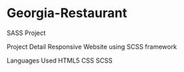 # Georgia-Restaurant
SASS Project


Project Detail
Responsive Website using SCSS framework

Languages Used
HTML5
CSS
SCSS

